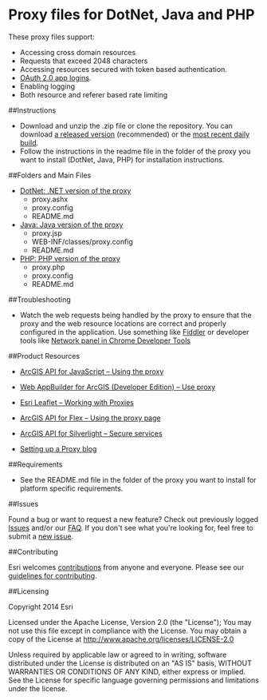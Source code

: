 Proxy files for DotNet, Java and PHP
====================================

These proxy files support:
* Accessing cross domain resources
* Requests that exceed 2048 characters
* Accessing resources secured with token based authentication.
* [OAuth 2.0 app logins](https://developers.arcgis.com/authentication).
* Enabling logging
* Both resource and referer based rate limiting

##Instructions

* Download and unzip the .zip file or clone the repository. You can download [a released version](https://github.com/Esri/resource-proxy/releases) (recommended) or the [most recent daily build](https://github.com/Esri/resource-proxy/archive/master.zip).
* Follow the instructions in the readme file in the folder of the proxy you want to install (DotNet, Java, PHP) for installation instructions.

##Folders and Main Files

* [DotNet: .NET version of the proxy](DotNet/README.md)
    * proxy.ashx
    * proxy.config
    * README.md
* [Java: Java version of the proxy](Java/README.md)
    * proxy.jsp
    * WEB-INF/classes/proxy.config
    * README.md
* [PHP: PHP version of the proxy](PHP/README.md)
    * proxy.php
    * proxy.config
    * README.md

##Troubleshooting

* Watch the web requests being handled by the proxy to ensure that the proxy and the web resource locations are correct and properly configured in the application. Use something like [Fiddler](http://www.telerik.com/fiddler) or developer tools like [Network panel in Chrome Developer Tools](https://developer.chrome.com/devtools/docs/network#network-panel-overview)
    
##Product Resources

* [ArcGIS API for JavaScript – Using the proxy](https://developers.arcgis.com/javascript/jshelp/ags_proxy.html)

* [Web AppBuilder for ArcGIS (Developer Edition) – Use proxy](https://developers.arcgis.com/web-appbuilder/guide/use-proxy.htm)

* [Esri Leaflet – Working with Proxies](https://developers.arcgis.com/authentication/working-with-proxies/#esri-leaflet)

* [ArcGIS API for Flex – Using the proxy page](https://developers.arcgis.com/flex/guide/using-the-proxy-page.htm)

* [ArcGIS API for Silverlight – Secure services](https://developers.arcgis.com/silverlight/guide/secure-services.htm)

* [Setting up a Proxy blog](http://blogs.esri.com/esri/supportcenter/2015/04/07/setting-up-a-proxy)
    
##Requirements

* See the README.md file in the folder of the proxy you want to install for platform specific requirements.

##Issues

Found a bug or want to request a new feature? Check out previously logged [Issues](https://github.com/Esri/resource-proxy/issues) and/or our [FAQ](FAQ.md).  If you don't see what you're looking for, feel free to submit a [new issue](https://github.com/Esri/resource-proxy/issues/new).

##Contributing

Esri welcomes [contributions](CONTRIBUTING.md) from anyone and everyone. Please see our [guidelines for contributing](https://github.com/esri/contributing).

##Licensing

Copyright 2014 Esri

Licensed under the Apache License, Version 2.0 (the "License");
You may not use this file except in compliance with the License.
You may obtain a copy of the License at
http://www.apache.org/licenses/LICENSE-2.0

Unless required by applicable law or agreed to in writing, software distributed under the License is distributed on an "AS IS" basis, WITHOUT WARRANTIES OR CONDITIONS OF ANY KIND, either express or implied. See the License for specific language governing permissions and limitations under the license.

